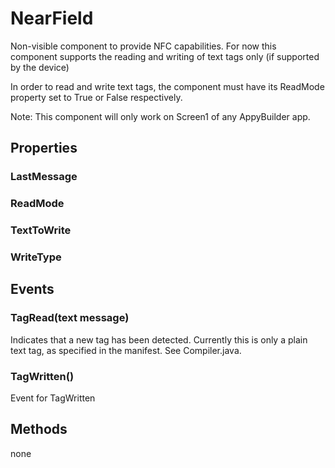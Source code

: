 # NearField

Non-visible component to provide NFC capabilities. For now this component supports the reading and writing of text tags only \(if supported by the device\)

In order to read and write text tags, the component must have its ReadMode property set to True or False respectively.

Note: This component will only work on Screen1 of any AppyBuilder app.

## Properties

### LastMessage

### ReadMode

### TextToWrite

### WriteType

## Events

### TagRead\(text message\)

Indicates that a new tag has been detected. Currently this is only a plain text tag, as specified in the manifest. See Compiler.java.

### TagWritten\(\)

Event for TagWritten

## Methods

none

